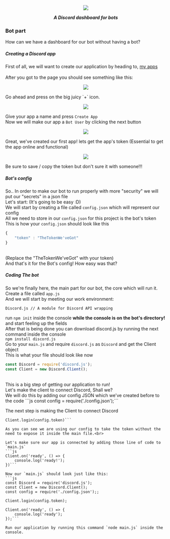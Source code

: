 <div align="center">
        <p> <img src="https://i.imgur.com/TScSeRv.png"/> </p>
        <p><i><b>A Discord dashboard for bots</b></i></p>
</div>

### Bot part

How can we have a dashboard for our bot without having a bot?

##### Creating a Discord app

First of all, we will want to create our application by heading to, [my apps](https://discordapp.com/developers/applications/me)<br>
<br>
After you got to the page you should see something like this:<br>
<div align="center">
    <p><img src="https://i.imgur.com/ayoCj6q.jpg"></p>
</div>
Go ahead and press on the big juicy `+` icon. <br>

<div align="center">
    <p><img src="https://i.imgur.com/3EbMoB0.png"></p>
</div>

Give your app a name and press `Create App` <br>
Now we will make our app a `Bot User` by clicking the next button <br>
<div align="center">
    <p><img src="https://i.imgur.com/yCJQg94.png"></p>
</div>

Great, we've created our first app! lets get the app's token (Essential to get the app online and functional)<br>
<div align="center">
    <p><img src="https://i.imgur.com/Tz3Excw.mp4"></p>
</div>
Be sure to save / copy the token but don't sure it with someone!!!

##### Bot's config

So.. In order to make our bot to run properly with more "security" we will put our "secrets" in a json file<br>
Let's start: (It's going to be easy :D)<br>
We will start by creating a file called `config.json` which will represent our config<br>
All we need to store in our `config.json` for this project is the bot's token<br>
This is how your `config.json` should look like this<br>
```js
{
    "token" : "TheTokenWe'veGot"
}
```
<br>
(Replace the "TheTokenWe'veGot" with your token)<br>
And that's it for the Bot's config! How easy was that?

##### Coding The bot
So we're finally here, the main part for our bot, the core which will run it.<br>
Create a file called `app.js`<br>
And we will start by meeting our work environment:<br>
```
Discord.js // A module for Discord API wrapping
```
run `npm init` inside the console **while the console is on the bot's directory!**<br>
and start feeling up the fields<br>
After that is being done you can download discord.js by running the next command inside the console<br>
`npm install discord.js`<br>
Go to your `main.js` and require `discord.js` as `Discord` and get the Client object<br>
This is what your file should look like now<br>
```js
const Discord = require('discord.js');
const Client = new Discord.Client();
```
<br>
This is a big step of getting our application to run!<br>
Let's make the client to connect Discord, Shall we?<br>
We will do this by adding our config JSON which we've created before to the code
```js
const config = require('./config.json');```

The next step is making the Client to connect Discord

```
Client.login(config.token)```

As you can see we are using our config to take the token without the need to expose it inside the main file.<br>

Let's make sure our app is connected by adding those line of code to `main.js`
```js
Client.on('ready', () => {
    console.log('ready!');
})```

Now our `main.js` should look just like this:
```js
const Discord = require('discord.js');
const Client = new Discord.Client();
const config = require('./config.json');;

Client.login(config.token);

Client.on('ready', () => {
    console.log('ready');
});```

Run our application by running this command `node main.js` inside the console.